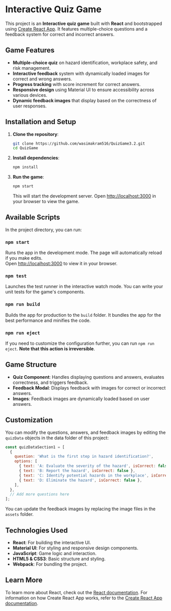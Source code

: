 
# Interactive Quiz Game

This project is an **Interactive quiz game** built with **React** and bootstrapped using [Create React App](https://github.com/facebook/create-react-app). It features multiple-choice questions and a feedback system for correct and incorrect answers.

## Game Features

- **Multiple-choice quiz** on hazard identification, workplace safety, and risk management.
- **Interactive feedback** system with dynamically loaded images for correct and wrong answers.
- **Progress tracking** with score increment for correct answers.
- **Responsive design** using Material UI to ensure accessibility across various devices.
- **Dynamic feedback images** that display based on the correctness of user responses.

## Installation and Setup

1. **Clone the repository**:
   ```bash
   git clone https://github.com/wasimakram516/QuizGame3.2.git
   cd QuizGame
   ```

2. **Install dependencies**:
   ```bash
   npm install
   ```

3. **Run the game**:
   ```bash
   npm start
   ```

   This will start the development server. Open [http://localhost:3000](http://localhost:3000) in your browser to view the game.

## Available Scripts

In the project directory, you can run:

### `npm start`

Runs the app in the development mode. The page will automatically reload if you make edits.\
Open [http://localhost:3000](http://localhost:3000) to view it in your browser.

### `npm test`

Launches the test runner in the interactive watch mode. You can write your unit tests for the game's components.

### `npm run build`

Builds the app for production to the `build` folder. It bundles the app for the best performance and minifies the code.

### `npm run eject`

If you need to customize the configuration further, you can run `npm run eject`. **Note that this action is irreversible**.

## Game Structure

- **Quiz Component**: Handles displaying questions and answers, evaluates correctness, and triggers feedback.
- **Feedback Modal**: Displays feedback with images for correct or incorrect answers.
- **Images**: Feedback images are dynamically loaded based on user answers.

## Customization

You can modify the questions, answers, and feedback images by editing the `quizData` objects in the data folder of this project:

```javascript
const quizDataSection1 = [
  {
    question: 'What is the first step in hazard identification?',
    options: [
      { text: 'A: Evaluate the severity of the hazard', isCorrect: false },
      { text: 'B: Report the hazard', isCorrect: false },
      { text: 'C: Identify potential hazards in the workplace', isCorrect: true },  // Correct Answer
      { text: 'D: Eliminate the hazard', isCorrect: false },
    ],
  },
  // Add more questions here
];
```

You can update the feedback images by replacing the image files in the `assets` folder.

## Technologies Used

- **React**: For building the interactive UI.
- **Material UI**: For styling and responsive design components.
- **JavaScript**: Game logic and interaction.
- **HTML5 & CSS3**: Basic structure and styling.
- **Webpack**: For bundling the project.

## Learn More

To learn more about React, check out the [React documentation](https://reactjs.org/). For information on how Create React App works, refer to the [Create React App documentation](https://facebook.github.io/create-react-app/docs/getting-started).

